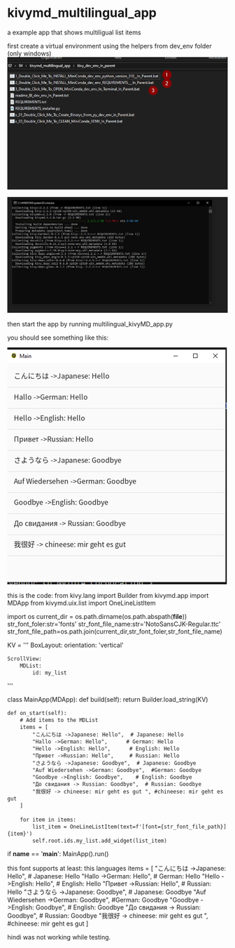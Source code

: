 # kivymd_multilingual_app
a example app that shows multiligual list items

first create a virtual environment using the  helpers from dev_env folder (only windows)
![alt text](image.png)

![alt text](image-1.png)


then start the app by running 
multilingual_kivyMD_app.py

you should see something like this:




![alt text](image-3.png)


this is the code:
from kivy.lang import Builder
from kivymd.app import MDApp
from kivymd.uix.list import OneLineListItem

import os
current_dir = os.path.dirname(os.path.abspath(__file__))
str_font_foler:str='fonts'
str_font_file_name:str='NotoSansCJK-Regular.ttc'
str_font_file_path=os.path.join(current_dir,str_font_foler,str_font_file_name)

KV = '''
BoxLayout:
    orientation: 'vertical'

    ScrollView:
        MDList:
            id: my_list
'''

class MainApp(MDApp):
    def build(self):
        return Builder.load_string(KV)

    def on_start(self):
        # Add items to the MDList
        items = [
            "こんにちは ->Japanese: Hello",  # Japanese: Hello
            "Hallo ->German: Hello",      # German: Hello
            "Hello ->English: Hello",      # English: Hello
            "Привет ->Russian: Hello",     # Russian: Hello
            "さようなら ->Japanese: Goodbye",  # Japanese: Goodbye
            "Auf Wiedersehen ->German: Goodbye",  #German: Goodbye
            "Goodbye ->English: Goodbye",    # English: Goodbye
            "До свидания -> Russian: Goodbye",  # Russian: Goodbye
            "我很好 -> chineese: mir geht es gut ", #chineese: mir geht es gut 
        ]

        for item in items:
            list_item = OneLineListItem(text=f'[font={str_font_file_path}]{item}')
            self.root.ids.my_list.add_widget(list_item)

if __name__ == '__main__':
    MainApp().run()


this font supports at least:
this languages items = [
            "こんにちは ->Japanese: Hello",  # Japanese: Hello
            "Hallo ->German: Hello",      # German: Hello
            "Hello ->English: Hello",      # English: Hello
            "Привет ->Russian: Hello",     # Russian: Hello
            "さようなら ->Japanese: Goodbye",  # Japanese: Goodbye
            "Auf Wiedersehen ->German: Goodbye",  #German: Goodbye
            "Goodbye ->English: Goodbye",    # English: Goodbye
            "До свидания -> Russian: Goodbye",  # Russian: Goodbye
            "我很好 -> chineese: mir geht es gut ", #chineese: mir geht es gut 
        ]

hindi was not working while testing.